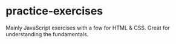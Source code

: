 # practice-exercises
Mainly JavaScript exercises with a few for HTML &amp; CSS. Great for understanding the fundamentals.
